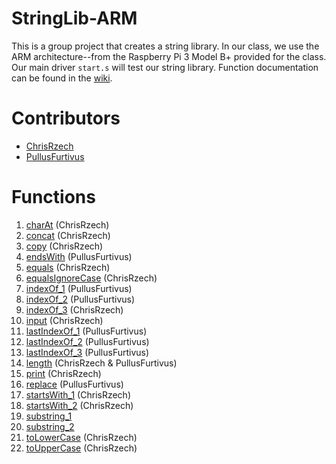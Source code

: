 # StringLib-ARM
This is a group project that creates a string library. In our class, we use the ARM architecture--from the Raspberry Pi 3 Model B+ provided for the class. Our main driver ``start.s`` will test our string library. Function documentation can be found in the [wiki](https://github.com/ChrisRzech/RASM-3/wiki/Function-Documentation).

# Contributors
- [ChrisRzech](https://github.com/ChrisRzech)
- [PullusFurtivus](https://github.com/PullusFurtivus)

# Functions
1. [charAt](string/string_charAt.s) (ChrisRzech)
2. [concat](string/string_concat.s) (ChrisRzech)
3. [copy](string/string_copy.s) (ChrisRzech)
4. [endsWith](string/string_endsWith.s)	(PullusFurtivus)
5. [equals](string/string_equals.s) (ChrisRzech)
6. [equalsIgnoreCase](string/string_equalsIgnoreCase.s) (ChrisRzech)
7. [indexOf_1](string/string_indexOf_1.s) (PullusFurtivus)
8. [indexOf_2](string/string_indexOf_2.s) (PullusFurtivus)
9. [indexOf_3](string/string_indexOf_3.s) (ChrisRzech)
10. [input](string/string_input.s) (ChrisRzech)
11. [lastIndexOf_1](string/string_lastIndexOf_1.s) (PullusFurtivus)
12. [lastIndexOf_2](string/string_lastIndexOf_2.s) (PullusFurtivus)
13. [lastIndexOf_3](string/string_lastIndexOf_3.s) (PullusFurtivus)
14. [length](string/string_length.s) (ChrisRzech & PullusFurtivus)
15. [print](string/string_print.s) (ChrisRzech)
16. [replace](string/string_replace.s) (PullusFurtivus)
17. [startsWith_1](string/string_startsWith_1.s) (ChrisRzech)
18. [startsWith_2](string/string_startsWith_2.s) (ChrisRzech)
19. [substring_1](string/string_substring_1.s)
20. [substring_2](string/string_substring_2.s)
21. [toLowerCase](string/string_toLowerCase.s) (ChrisRzech)
22. [toUpperCase](string/string_toUpperCase.s) (ChrisRzech)
